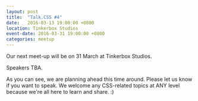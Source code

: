 ```yaml
---
layout: post
title:  "Talk.CSS #4"
date:   2016-03-13 19:00:00 +0800
location: Tinkerbox Studios
event-date: 2016-03-31 19:00:00 +0800
categories: meetup
---
```


Our next meet-up will be on 31 March at Tinkerbox Studios. 

Speakers TBA.

As you can see, we are planning ahead this time around. Please let us know if you want to speak. We welcome any CSS-related topics at ANY level because we're all here to learn and share. :)
